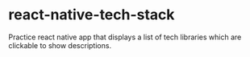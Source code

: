 # react-native-tech-stack
Practice react native app that displays a list of tech libraries which are clickable to show descriptions.
